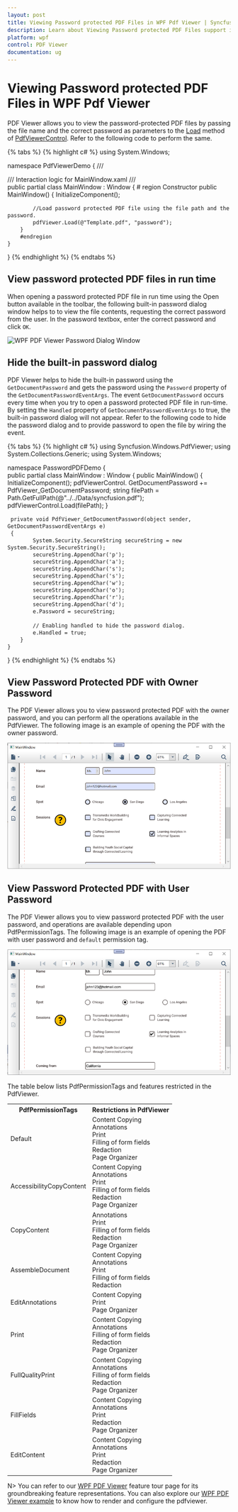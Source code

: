 ```yaml
---
layout: post
title: Viewing Password protected PDF Files in WPF Pdf Viewer | Syncfusion
description: Learn about Viewing Password protected PDF Files support in Syncfusion WPF Pdf Viewer control, its elements and more.
platform: wpf
control: PDF Viewer
documentation: ug
---
```


# Viewing Password protected PDF Files in WPF Pdf Viewer

PDF Viewer allows you to view the password-protected PDF files by passing the file name and the correct password as parameters to the [Load](https://help.syncfusion.com/cr/wpf/Syncfusion.Windows.PdfViewer.PdfViewerControl.html#Syncfusion_Windows_PdfViewer_PdfViewerControl_Load_System_String_System_String_) method of [PdfViewerControl](https://help.syncfusion.com/cr/wpf/Syncfusion.Windows.PdfViewer.PdfViewerControl.html#Syncfusion_Windows_PdfViewer_PdfViewerControl_Load_System_String_System_String_). Refer to the following code to perform the same.

{% tabs %}
{% highlight c# %}
using System.Windows;

namespace PdfViewerDemo
{
    /// <summary>
    /// Interaction logic for MainWindow.xaml
    /// </summary>
    public partial class MainWindow : Window
    {
        # region Constructor
        public MainWindow()
        {
            InitializeComponent();

            //Load password protected PDF file using the file path and the password.
            pdfViewer.Load(@"Template.pdf", "password");
        }
        #endregion
    }
}
{% endhighlight %}
{% endtabs %}

## View password protected PDF files in run time

When opening a password protected PDF file in run time using the Open button available in the toolbar, the following built-in password dialog window helps to to view the file contents, requesting the correct password from the user. In the password textbox, enter the correct password and click `OK`.

![WPF PDF Viewer Password Dialog Window](password-images/wpf-pdf-viewer-password-dialog-window.png)

## Hide the built-in password dialog

PDF Viewer helps to hide the built-in password using the `GetDocumentPassword` and gets the password using the `Password` property of the `GetDocumentPasswordEventArgs`. The event `GetDocumentPassword` occurs every time when you try to open a password protected PDF file in run-time. By setting the `Handled` property of `GetDocumentPasswordEventArgs` to true, the built-in password dialog will not appear. Refer to the following code to hide the password dialog and to provide password to open the file by wiring the event.

{% tabs %}
{% highlight c# %}
using Syncfusion.Windows.PdfViewer;
using System.Collections.Generic;
using System.Windows;

namespace PasswordPDFDemo
{    
    public partial class MainWindow : Window
    {
        public MainWindow()
        {
            InitializeComponent();
            pdfViewerControl. GetDocumentPassword += PdfViewer_GetDocumentPassword;
            string filePath = Path.GetFullPath(@"../../Data/syncfusion.pdf");
            pdfViewerControl.Load(filePath);
        }

     private void PdfViewer_GetDocumentPassword(object sender, GetDocumentPasswordEventArgs e)
     {
            System.Security.SecureString secureString = new System.Security.SecureString();
            secureString.AppendChar('p');
            secureString.AppendChar('a');
            secureString.AppendChar('s');
            secureString.AppendChar('s');
            secureString.AppendChar('w');
            secureString.AppendChar('o');
            secureString.AppendChar('r');
            secureString.AppendChar('d');
            e.Password = secureString;
            
            // Enabling handled to hide the password dialog.
            e.Handled = true;            
        }
    }
}
{% endhighlight %}
{% endtabs %}

## View Password Protected PDF with Owner Password

The PDF Viewer allows you to view password protected PDF with the owner password, and you can perform all the operations available in the PdfViewer. The following image is an example of opening the PDF with the owner password.

![WPF PDF Viewer with Owner Password](password-images/wpf-pdf-viewer-owner-password.png)

## View Password Protected PDF with User Password

The PDF Viewer allows you to view password protected PDF with the user password, and operations are available depending upon PdfPermissionTags. The following image is an example of opening the PDF with user password and `default` permission tag.

![WPF PDF Viewer with User Password](password-images/wpf-pdf-viewer-user-password.png)

The table below lists PdfPermissionTags and features restricted in the PdfViewer.

<table>
<tr>
<th>PdfPermissionTags</th>
<th>Restrictions in PdfViewer</th>
</tr>
<tr>
<td>Default</td>
<td>
Content Copying<br/>
Annotations<br/>
Print<br/>
Filling of form fields<br/>
Redaction<br/>
Page Organizer<br/>
</td>
</tr>
<tr>
<td>AccessibilityCopyContent</td>
<td>
Content Copying<br/>
Annotations<br/>
Print<br/>
Filling of form fields<br/>
Redaction<br/>
Page Organizer<br/>
</td>
</tr>
<tr>
<td>CopyContent</td>
<td>
Annotations<br/>
Print<br/>
Filling of form fields<br/>
Redaction<br/>
Page Organizer<br/>
</td>
</tr>
<tr>
<td>AssembleDocument</td>
<td>
Content Copying<br/>
Annotations<br/>
Print<br/>
Filling of form fields<br/>
Redaction<br/>
</td>
</tr>
<tr>
<td>EditAnnotations</td>
<td>
Content Copying<br/>
Print<br/>
Page Organizer<br/>
</td>
</tr>
<tr>
<td>Print</td>
<td>
Content Copying<br/>
Annotations<br/>
Filling of form fields<br/>
Redaction<br/>
Page Organizer<br/>
</td>
</tr>
<tr>
<td>FullQualityPrint</td>
<td>
Content Copying<br/>
Annotations<br/>
Filling of form fields<br/>
Redaction<br/>
Page Organizer<br/>
</td>
</tr>
<tr>
<td>FillFields</td>
<td>
Content Copying<br/>
Annotations<br/>
Print<br/>
Redaction<br/>
Page Organizer<br/>
</td>
</tr>
<tr>
<td>EditContent</td>
<td>
Content Copying<br/>
Annotations<br/>
Print<br/>
Redaction<br/>
Page Organizer<br/>
</td>
</tr>
</table>

N> You can refer to our [WPF PDF Viewer](https://www.syncfusion.com/wpf-controls/pdf-viewer) feature tour page for its groundbreaking feature representations. You can also explore our [WPF PDF Viewer example](https://github.com/syncfusion/wpf-demos) to know how to render and configure the pdfviewer.